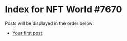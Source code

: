 # Index for NFT World #7670
Posts will be displayed in the order below:

- [Your first post](./001-first.md)

